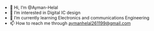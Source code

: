 - 👋 Hi, I’m @Ayman-Helal
- 👀 I’m interested in Digital IC design 
- 🌱 I’m currently learning Electronics and communications Engineering
- 📫 How to reach me through aymanhelal261199@gmail.com 

<!---
Ayman-Helal/Ayman-Helal is a ✨ special ✨ repository because its `README.md` (this file) appears on your GitHub profile.
You can click the Preview link to take a look at your changes.
--->
